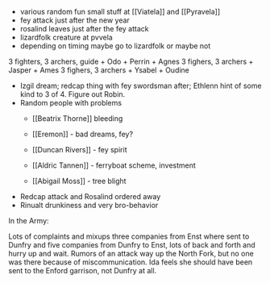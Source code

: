 -  various random fun small stuff at [[Viatela]] and [[Pyravela]]
- fey attack just after the new year
- rosalind leaves just after the fey attack
- lizardfolk creature at pvvela
- depending on timing maybe go to lizardfolk or maybe not


3 fighters, 3 archers, guide + Odo + Perrin + Agnes 
3 fighers, 3 archers + Jasper + Ames
3 fighers, 3 archers + Ysabel + Oudine

* Izgil dream; redcap thing with fey swordsman after; Ethlenn hint of some kind to 3 of 4. Figure out Robin.
* Random people with problems
	* [[Beatrix Thorne]] bleeding
	* [[Eremon]] - bad dreams, fey?
	* [[Duncan Rivers]] - fey spirit


	* [[Aldric Tannen]] - ferryboat scheme, investment
	* [[Abigail Moss]] - tree blight
* Redcap attack and Rosalind ordered away
* Rinualt drunkiness and very bro-behavior


In the Army:

Lots of complaints and mixups three companies from Enst where sent to Dunfry and five companies from Dunfry to Enst, lots of back and forth and hurry up and wait. Rumors of an attack way up the North Fork, but no one was there because of miscommunication. Ida feels she should have been sent to the Enford garrison, not Dunfry at all.
